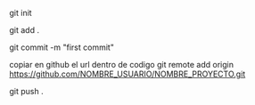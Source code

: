 git init

git add .

git commit -m "first commit"

copiar en github el url dentro de codigo    git remote add origin https://github.com/NOMBRE_USUARIO/NOMBRE_PROYECTO.git

git push .